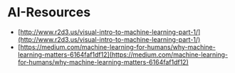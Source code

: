 # AI-Resources

- [http://www.r2d3.us/visual-intro-to-machine-learning-part-1/](http://www.r2d3.us/visual-intro-to-machine-learning-part-1/)
- [https://medium.com/machine-learning-for-humans/why-machine-learning-matters-6164faf1df12](https://medium.com/machine-learning-for-humans/why-machine-learning-matters-6164faf1df12)
